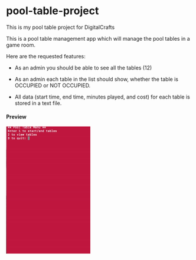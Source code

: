 # pool-table-project
This is my pool table project for DigitalCrafts

This is a pool table management app which will manage the pool tables in a game room. 

Here are the requested features: 

- As an admin you should be able to see all the tables (12) 

- As an admin each table in the list should show, whether the table is OCCUPIED or NOT OCCUPIED. 

- All data (start time, end time, minutes played, and cost) for each table is stored in a text file.


#### Preview
![preview-gif](https://github.com/jcattanach/pool-table-project/blob/master/pool-table.gif)
